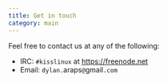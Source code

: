 ```yaml
---
title: Get in touch
category: main
---
```


Feel free to contact us at any of the following:

- IRC: `#kisslinux` at <https://freenode.net>
- Email: `dylan.`araps`@`gmail`.com`

